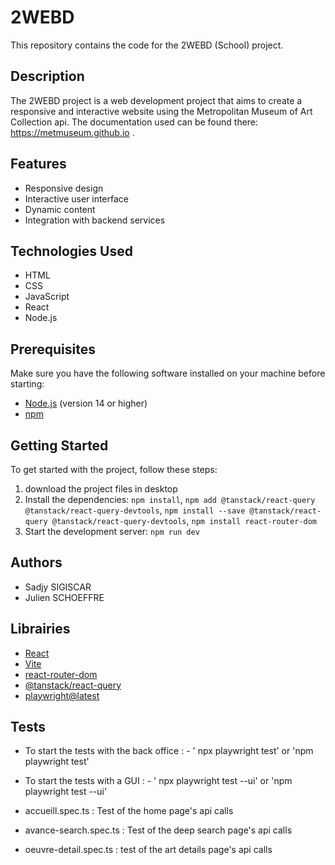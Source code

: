 ﻿
# 2WEBD

This repository contains the code for the 2WEBD (School) project.

## Description

The 2WEBD project is a web development project that aims to create a responsive and interactive website using the Metropolitan Museum of Art Collection api.
The documentation used can be found there: https://metmuseum.github.io .


## Features

- Responsive design
- Interactive user interface
- Dynamic content
- Integration with backend services


## Technologies Used

- HTML
- CSS
- JavaScript
- React
- Node.js


## Prerequisites

Make sure you have the following software installed on your machine before starting:

- [Node.js](https://nodejs.org/) (version 14 or higher)
- [npm](https://www.npmjs.com/)


## Getting Started

To get started with the project, follow these steps:

1. download the project files in desktop
2. Install the dependencies: `npm install`, `npm add @tanstack/react-query @tanstack/react-query-devtools`, `npm install --save @tanstack/react-query @tanstack/react-query-devtools`, `npm install react-router-dom`
3. Start the development server: `npm run dev`


## Authors

- Sadjy SIGISCAR
- Julien SCHOEFFRE


## Librairies

- [React](https://reactjs.org/)
- [Vite](https://vitejs.dev/)
- [react-router-dom](https://www.npmjs.com/package/react-router-dom)
- [@tanstack/react-query](https://www.npmjs.com/package/@tanstack/react-query)
- [playwright@latest](https://www.npmjs.com/package/playwright)


## Tests

- To start the tests with the back office :
		- ' npx playwright test' or 'npm playwright test'

- To start the tests with a GUI :
		- ' npx playwright test --ui' or 'npm playwright test --ui'

- accueill.spec.ts : Test of the home page's api calls
- avance-search.spec.ts : Test of the deep search page's api calls
- oeuvre-detail.spec.ts : test of the art details page's api calls
